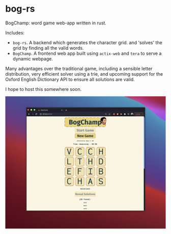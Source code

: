 # bog-rs
BogChamp: word game web-app written in rust.

Includes: 
 - `bog-rs`. A backend which generates the character grid. and 'solves' the grid by finding all the valid words.
 - `BogChamp`. A frontend web app built using `actix-web` and `tera` to serve a dynamic webpage. 

Many advantages over the traditional game, including a sensible letter distribution, very efficient solver using a trie, and upcoming support for the Oxford English Dictionary API to ensure all solutions are valid.

I hope to host this somewhere soon.

![BogChamp](https://github.com/For-The-Wolf/bog-rs/blob/master/readme_images/bogchamp2.png)
